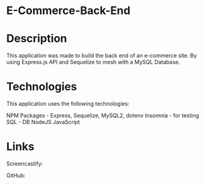 # E-Commerce-Back-End

# Description
This application was made to build the back end of an e-commerce site. By using Express.js API and Sequelize to mesh with a MySQL Database.

# Technologies
This application uses the following technologies:

  NPM Packages - Express, Sequelize, MySQL2, dotenv
  Insomnia - for testing
  SQL - DB
  NodeJS
  JavaScript

# Links
Screencastify: 

GitHub: 
